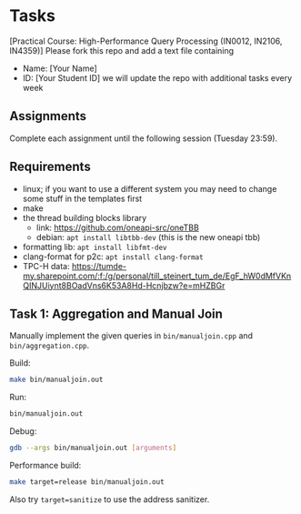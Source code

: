 # Tasks
[Practical Course: High-Performance Query Processing (IN0012, IN2106, IN4359)]
Please fork this repo and add a text file containing
- Name: [Your Name]
- ID: [Your Student ID]
we will update the repo with additional tasks every week

## Assignments
Complete each assignment until the following session (Tuesday 23:59).

## Requirements
- linux; if you want to use a different system you may need to change some stuff in the templates first
- make
- the thread building blocks library
  - link: https://github.com/oneapi-src/oneTBB
  - debian: `apt install libtbb-dev` (this is the new oneapi tbb)
- formatting lib: `apt install libfmt-dev`
- clang-format for p2c: `apt install clang-format`
- TPC-H data: https://tumde-my.sharepoint.com/:f:/g/personal/till_steinert_tum_de/EgF_hW0dMfVKnQINJUiynt8BOadVns6K53A8Hd-Hcnjbzw?e=mHZBGr

## Task 1: Aggregation and Manual Join

Manually implement the given queries in `bin/manualjoin.cpp` and `bin/aggregation.cpp`.

Build:
``` sh
make bin/manualjoin.out
```

Run:

``` sh
bin/manualjoin.out
```

Debug:

``` sh
gdb --args bin/manualjoin.out [arguments]
```

Performance build:

``` sh
make target=release bin/manualjoin.out
```

Also try `target=sanitize` to use the address sanitizer.
